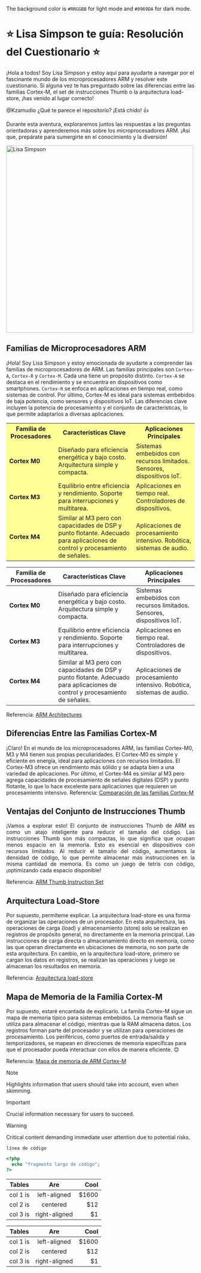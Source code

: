 The background color is `#RRGGBB` for light mode and `#0969DA` for dark mode.

# :star: Lisa Simpson te guía: Resolución del Cuestionario :star:


¡Hola a todos! Soy Lisa Simpson y estoy aquí para ayudarte a navegar por el fascinante mundo de los microprocesadores ARM y resolver este cuestionario. Si alguna vez te has preguntado sobre las diferencias entre las familias Cortex-M, el set de instrucciones Thumb o la arquitectura load-store, ¡has venido al lugar correcto!

@Kzamudio ¿Qué te parece el repositorio? ¡Está chido! :+1:

Durante esta aventura, exploraremos juntos las respuestas a las preguntas orientadoras y aprenderemos más sobre los microprocesadores ARM. ¡Así que, prepárate para sumergirte en el conocimiento y la diversión!

<div class="center">
  <img src="https://github.com/Kzamudioq/AdM_workspace/assets/138271936/2162ff14-54d6-4734-abef-2d290409e292" alt="Lisa Simpson" width="500">
</div>

## Familias de Microprocesadores ARM

¡Hola! Soy Lisa Simpson y estoy emocionada de ayudarte a comprender las familias de microprocesadores de ARM. Las familias principales son `Cortex-A`, `Cortex-R` y `Cortex-M`. Cada una tiene un propósito distinto. `Cortex-A` se destaca en el rendimiento y se encuentra en dispositivos como smartphones. `Cortex-R` se enfoca en aplicaciones en tiempo real, como sistemas de control. Por último, Cortex-M es ideal para sistemas embebidos de baja potencia, como sensores y dispositivos IoT. Las diferencias clave incluyen la potencia de procesamiento y el conjunto de características, lo que permite adaptarlos a diversas aplicaciones.


<table style="background-color: #FFFF99;">
  <tr>
    <th>Familia de Procesadores</th>
    <th>Características Clave</th>
    <th>Aplicaciones Principales</th>
  </tr>
  <tr>
    <td><strong>Cortex M0</strong></td>
    <td>Diseñado para eficiencia energética y bajo costo. Arquitectura simple y compacta.</td>
    <td>Sistemas embebidos con recursos limitados. Sensores, dispositivos IoT.</td>
  </tr>
  <tr>
    <td><strong>Cortex M3</strong></td>
    <td>Equilibrio entre eficiencia y rendimiento. Soporte para interrupciones y multitarea.</td>
    <td>Aplicaciones en tiempo real. Controladores de dispositivos.</td>
  </tr>
  <tr>
    <td><strong>Cortex M4</strong></td>
    <td>Similar al M3 pero con capacidades de DSP y punto flotante. Adecuado para aplicaciones de control y procesamiento de señales.</td>
    <td>Aplicaciones de procesamiento intensivo. Robótica, sistemas de audio.</td>
  </tr>
</table>

| Familia de Procesadores        | Características Clave                                      | Aplicaciones Principales  |
| ------------------------------ | -------------------------- | ------------------------- |
| **Cortex M0**                  | Diseñado para eficiencia energética y bajo costo. Arquitectura simple y compacta.         | Sistemas embebidos con recursos limitados. Sensores, dispositivos IoT.|
| **Cortex M3**                  | Equilibrio entre eficiencia y rendimiento. Soporte para interrupciones y multitarea.      | Aplicaciones en tiempo real. Controladores de dispositivos. |
| **Cortex M4**                  | Similar al M3 pero con capacidades de DSP y punto flotante. Adecuado para aplicaciones de control y procesamiento de señales.| Aplicaciones de procesamiento intensivo. Robótica, sistemas de audio.|


Referencia: [ARM Architectures](https://developer.arm.com/architectures)

## Diferencias Entre las Familias Cortex-M

¡Claro! En el mundo de los microprocesadores ARM, las familias Cortex-M0, M3 y M4 tienen sus propias peculiaridades. El Cortex-M0 es simple y eficiente en energía, ideal para aplicaciones con recursos limitados. El Cortex-M3 ofrece un rendimiento más sólido y se adapta bien a una variedad de aplicaciones. Por último, el Cortex-M4 es similar al M3 pero agrega capacidades de procesamiento de señales digitales (DSP) y punto flotante, lo que lo hace excelente para aplicaciones que requieren un procesamiento intensivo.
Referencia: [Comparación de las familias Cortex-M](https://developer.arm.com/ip-products/processors/cortex-m)

## Ventajas del Conjunto de Instrucciones Thumb

<p style="text-align: justify;">¡Vamos a explorar esto! El conjunto de instrucciones Thumb de ARM es como un atajo inteligente para reducir el tamaño del código. Las instrucciones Thumb son más compactas, lo que significa que ocupan menos espacio en la memoria. Esto es esencial en dispositivos con recursos limitados. Al reducir el tamaño del código, aumentamos la densidad de código, lo que permite almacenar más instrucciones en la misma cantidad de memoria. Es como un juego de tetris con código, ¡optimizando cada espacio disponible!</p>

Referencia: [ARM Thumb Instruction Set](https://developer.arm.com/documentation/ddi0210/c/)

## Arquitectura Load-Store

Por supuesto, permíteme explicar. La arquitectura load-store es una forma de organizar las operaciones de un procesador. En esta arquitectura, las operaciones de carga (load) y almacenamiento (store) solo se realizan en registros de propósito general, no directamente en la memoria principal. Las instrucciones de carga directa o almacenamiento directo en memoria, como las que operan directamente en ubicaciones de memoria, no son parte de esta arquitectura. En cambio, en la arquitectura load-store, primero se cargan los datos en registros, se realizan las operaciones y luego se almacenan los resultados en memoria.

Referencia: [Arquitectura load-store](https://www.embedded.com/the-importance-of-the-load-store-architecture/)

## Mapa de Memoria de la Familia Cortex-M

Por supuesto, estaré encantada de explicarlo. La familia Cortex-M sigue un mapa de memoria típico para sistemas embebidos. La memoria flash se utiliza para almacenar el código, mientras que la RAM almacena datos. Los registros forman parte del procesador y se utilizan para operaciones de procesamiento. Los periféricos, como puertos de entrada/salida y temporizadores, se mapean en direcciones de memoria específicas para que el procesador pueda interactuar con ellos de manera eficiente. :blush:

Referencia: [Mapa de memoria de ARM Cortex-M](https://www.keil.com/pack/doc/cmsis/Core/html/group__system__init__gr.html)






> [!NOTE]
> Highlights information that users should take into account, even when skimming.

> [!IMPORTANT]
> Crucial information necessary for users to succeed.

> [!WARNING]
> Critical content demanding immediate user attention due to potential risks.


`línea de código`

```php
<?php
  echo "fragmento largo de código";
?>
```

| Tables   |      Are      |  Cool |
|----------|:-------------:|------:|
| col 1 is |  left-aligned | $1600 |
| col 2 is |    centered   |   $12 |
| col 3 is | right-aligned |    $1 |


|Tables|Are|Cool|
|-|:-:|-:|
|col 1 is|left-aligned|$1600|
|col 2 is|centered|$12|
|col 3 is|right-aligned|$1|



